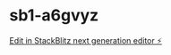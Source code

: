 # sb1-a6gvyz

[Edit in StackBlitz next generation editor ⚡️](https://stackblitz.com/~/github.com/dmxhk/sb1-a6gvyz)